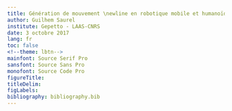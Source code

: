 ```yaml
---
title: Génération de mouvement \newline en robotique mobile et humanoïde
author: Guilhem Saurel
institute: Gepetto - LAAS-CNRS
date: 3 octobre 2017
lang: fr
toc: false
<!--theme: lbtn-->
mainfont: Source Serif Pro
sansfont: Source Sans Pro
monofont: Source Code Pro
figureTitle:
titleDelim:
figLabels:
bibliography: bibliography.bib
---
```

